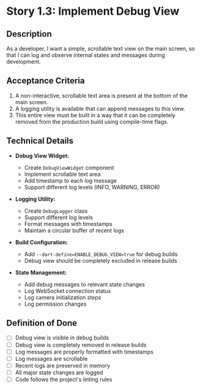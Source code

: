 # Story 1.3: Implement Debug View

## Description
As a developer, I want a simple, scrollable text view on the main screen, so that I can log and observe internal states and messages during development.

## Acceptance Criteria
1. A non-interactive, scrollable text area is present at the bottom of the main screen.
2. A logging utility is available that can append messages to this view.
3. This entire view must be built in a way that it can be completely removed from the production build using compile-time flags.

## Technical Details
- **Debug View Widget:**
  - Create `DebugViewWidget` component
  - Implement scrollable text area
  - Add timestamp to each log message
  - Support different log levels (INFO, WARNING, ERROR)

- **Logging Utility:**
  - Create `DebugLogger` class
  - Support different log levels
  - Format messages with timestamps
  - Maintain a circular buffer of recent logs

- **Build Configuration:**
  - Add `--dart-define=ENABLE_DEBUG_VIEW=true` for debug builds
  - Debug view should be completely excluded in release builds

- **State Management:**
  - Add debug messages to relevant state changes
  - Log WebSocket connection status
  - Log camera initialization steps
  - Log permission changes

## Definition of Done
- [ ] Debug view is visible in debug builds
- [ ] Debug view is completely removed in release builds
- [ ] Log messages are properly formatted with timestamps
- [ ] Log messages are scrollable
- [ ] Recent logs are preserved in memory
- [ ] All major state changes are logged
- [ ] Code follows the project's linting rules 